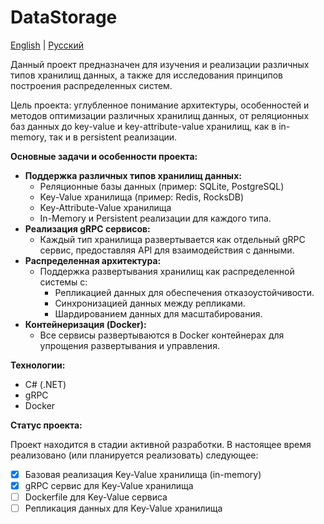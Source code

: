 # DataStorage

[English](README.md) | [Русский](README.ru.md)

Данный проект предназначен для изучения и реализации различных типов хранилищ данных, а также для исследования принципов построения распределенных систем.

Цель проекта: углубленное понимание архитектуры, особенностей и методов оптимизации различных хранилищ данных, от реляционных баз данных до key-value и key-attribute-value хранилищ, как в in-memory, так и в persistent реализации.

**Основные задачи и особенности проекта:**

- **Поддержка различных типов хранилищ данных:**
    - Реляционные базы данных (пример: SQLite, PostgreSQL)
    - Key-Value хранилища (пример: Redis, RocksDB)
    - Key-Attribute-Value хранилища
    - In-Memory и Persistent реализации для каждого типа.
- **Реализация gRPC сервисов:**
    - Каждый тип хранилища развертывается как отдельный gRPC сервис, предоставляя API для взаимодействия с данными.
- **Распределенная архитектура:**
    - Поддержка развертывания хранилищ как распределенной системы с:
        - Репликацией данных для обеспечения отказоустойчивости.
        - Синхронизацией данных между репликами.
        - Шардированием данных для масштабирования.
- **Контейнеризация (Docker):**
    - Все сервисы развертываются в Docker контейнерах для упрощения развертывания и управления.

**Технологии:**

- C# (.NET)
- gRPC
- Docker

**Статус проекта:**

Проект находится в стадии активной разработки. В настоящее время реализовано (или планируется реализовать) следующее:

- [x] Базовая реализация Key-Value хранилища (in-memory)
- [x] gRPC сервис для Key-Value хранилища
- [ ] Dockerfile для Key-Value сервиса
- [ ] Репликация данных для Key-Value хранилища
